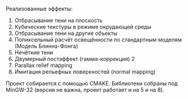 Реализованные эффекты:
1) Отбрасывание тени на плоскость 
2) Кубические текстуры в режиме окрудающей среды 
3) Отбрасывание тени на другие объекты 
4) Попиксельный расчёт освещённости по стандартным моделям (Модель Блинна-Фонга)  
5) Нечёткие тени 
6) Двумерный постэффект (гамма-коррекция) 2
7) Parallax relief mapping 
8) Имитация рельефных поверхностей (normal mapping) 

Проект собирается с помощью CMAKE. Библиотеки собраны под MinGW-32 (версия не важна, проект работает и на 5 и на 8). 